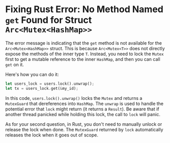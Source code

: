 # Fixing Rust Error: No Method Named `get` Found for Struct `Arc<Mutex<HashMap>>`

The error message is indicating that the `get` method is not available for the `Arc<Mutex<HashMap>>` struct. This is because `Arc<Mutex<T>>` does not directly expose the methods of the inner type `T`. Instead, you need to lock the `Mutex` first to get a mutable reference to the inner `HashMap`, and then you can call `get` on it.

Here's how you can do it:

```rust
let users_lock = users.lock().unwrap();
let tx = users_lock.get(&my_id);
```

In this code, `users.lock().unwrap()` locks the `Mutex` and returns a `MutexGuard` that dereferences into `HashMap`. The `unwrap` is used to handle the potential error that `lock` might return (it returns a `Result`). Be aware that if another thread panicked while holding this lock, the call to `lock` will panic.

As for your second question, in Rust, you don't need to manually unlock or release the lock when done. The `MutexGuard` returned by `lock` automatically releases the lock when it goes out of scope.